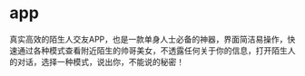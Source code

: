 # app
真实高效的陌生人交友APP，也是一款单身人士必备的神器，界面简洁易操作，快速通过各种模式查看附近陌生的帅哥美女，不透露任何关于你的信息，打开陌生人的对话，选择一种模式，说出你，不能说的秘密！
